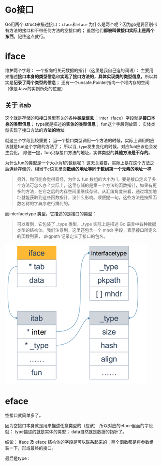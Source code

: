 # Go接口
Go用两个 struct来描述接口：`iface`和`eface`
为什么是两个呢？因为go是要区别带有方法的接口和不带任何方法的空接口的；
虽然他们**都被叫做接口实际上是两个东西**。记住这点就行。

# iface
维护两个字段：
一个指向相关元数据的指针（这里是我自己造的词语）：
主要用来描述**接口本身的类型信息**和**实现了接口方法的，具体实现类的类型信息**，所以其实是**记录了两个类型的信息**；
还有一个unsafe.Pointer指向一个堆内存的空间（像是Java的实例所处的位置）

## 关于 itab
这个就是存储的和接口类型有关的各种**类型信息**：
inter（face）字段就是**接口本身的类型信息**；
type就是描述的**实体的类型信息**；
fun这个字段则放置： 实体类型实现了接口方法的**方法的地址**

就这三个字段比较重要；
当一个接口类型调用一个方法的时候，实际上调用的应该就是fun这个字段的方法了；
所以当`_type`发生变化的时候，对应fun应该也会发生变化。
顺便一提，fun只存接口方法的地址，实体类型的**其他方法是不存的**。

为什么fun的类型是一个大小为1的数组呢？
这无关紧要，实际上是在这个方法之后连续存储的，相当于c语言里面**数组的地址等同于数组第一个元素的地址一样**

> 另外，你可能会觉得奇怪，为什么 fun 数组的大小为 1，要是接口定义了多个方法可怎么办？实际上，这里存储的是第一个方法的函数指针，如果有更多的方法，在它之后的内存空间里继续存储。从汇编角度来看，通过增加地址就能获取到这些函数指针，没什么影响。顺便提一句，这些方法是按照函数名称的字典序进行排列的。

而interfacetype 类型，它描述的是接口的类型：
> 可以看到，它包装了 _type 类型，_type 实际上是描述 Go 语言中各种数据类型的结构体。我们注意到，这里还包含一个 mhdr 字段，表示接口所定义的函数列表， pkgpath 记录定义了接口的包名。

![Img](./res/drawable/iface的指针全貌.png)

# eface
空接口就简单多了。

因为空接口本身就是用来描述任意类型的（应该）
所以对应的eface里面的字段就：
type描述的就是实体的类型；
data自然就是数据的指针了。


结论：
iface 及 eface 结构体的字段是可以联系起来的：两个函数都是将参数组装一下，形成最终的接口。

最后是type：
